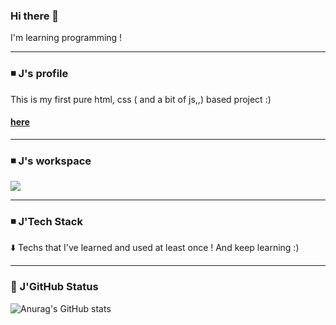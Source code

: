 ### Hi there 👋   
I'm learning programming ! 

      
---
<!--
**Jin-bright/Jin-bright** is a ✨ _special_ ✨ repository because its `README.md` (this file) appears on your GitHub profile.

Here are some ideas to get you started:

- 🔭 I’m currently working on ...
- 🌱 I’m currently learning ...
- 👯 I’m looking to collaborate on ...
- 🤔 I’m looking for help with ...
- 💬 Ask me about ...
- 📫 How to reach me: ...
- 😄 Pronouns: ...
- ⚡ Fun fact: ...
-->

### ◾ J's profile
This is my first pure html, css ( and a bit of js,,)  based project :)
#### [here]([https://loquacious-otter-d21b51.netlify.app/])


*** 

     
### ◾ J's workspace
<a href="https://www.notion.so/brightjin/Let-s-bright-J-5f35c0622be84a44855fcc3a5090deaa?pvs=4" target="_blank">
  <img src="https://img.shields.io/badge/notion-000000?style=flat&logo=NOTION&logoColor=000000"/></a>        
  
*** 


 ### ◾ J'Tech Stack  
 ⬇️ Techs that I've learned and used at least once ! 
       And keep learning :) 
 
 
     
    
---    
### 🌱 J'GitHub Status

![Anurag's GitHub stats](https://github-readme-stats.vercel.app/api?username=Jin-bright&show_icons=true&theme=radical)


